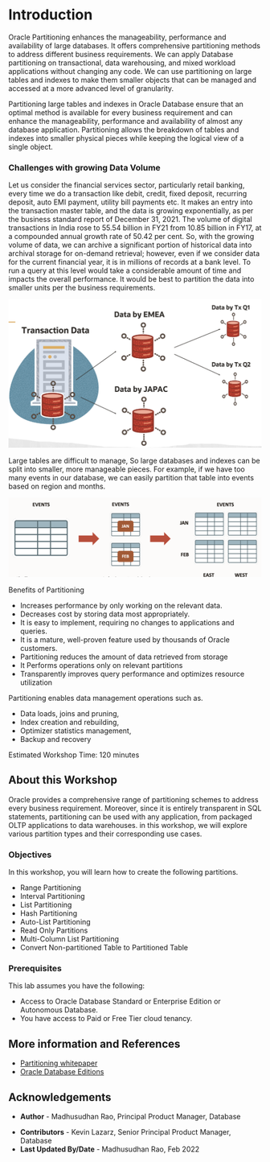 # Introduction
 
Oracle Partitioning enhances the manageability, performance and availability of large databases. It offers comprehensive partitioning methods to address different business requirements. We can apply Database partitioning on transactional, data warehousing, and mixed workload applications without changing any code. We can use partitioning on large tables and indexes to make them smaller objects that can be managed and accessed at a more advanced level of granularity.   

Partitioning large tables and indexes in Oracle Database ensure that an optimal method is available for every business requirement and can enhance the manageability, performance and availability of almost any database application. Partitioning allows the breakdown of tables and indexes into smaller physical pieces while keeping the logical view of a single object.

### Challenges with growing Data Volume

Let us consider the financial services sector, particularly retail banking, every time we do a transaction like debit, credit, fixed deposit, recurring deposit, auto EMI payment, utility bill payments etc. It makes an entry into the transaction master table, and the data is growing exponentially, as per the business standard report of December 31, 2021. The volume of digital transactions in India rose to 55.54 billion in FY21 from 10.85 billion in FY17, at a compounded annual growth rate of 50.42 per cent. So, with the growing volume of data, we can archive a significant portion of historical data into archival storage for on-demand retrieval; however, even if we consider data for the current financial year, it is in millions of records at a bank level. To run a query at this level would take a considerable amount of time and impacts the overall performance. It would be best to partition the data into smaller units per the business requirements.

![Image alt text](images/partition-introduction-01.png "Partition Introduction")
 
Large tables are difficult to manage, So large databases and indexes can be split into smaller, more manageable pieces. For example, if we have too many events in our database, we can easily partition that table into events based on region and months.  
 

![Image alt text](images/data-volume.png "Data Volume")

Benefits of Partitioning
*  Increases performance by only working on the relevant data. 
*  Decreases cost by storing data most appropriately.
*  It is easy to implement, requiring no changes to applications and queries.
*  It is a mature, well-proven feature used by thousands of Oracle customers.
*  Partitioning reduces the amount of data retrieved from storage
*  It Performs operations only on relevant partitions
*  Transparently improves query performance and optimizes resource utilization

Partitioning enables data management operations such as.
*  Data loads, joins and pruning,
*  Index creation and rebuilding,
*  Optimizer statistics management,
*  Backup and recovery
 
Estimated Workshop Time:  120 minutes

## About this Workshop
Oracle provides a comprehensive range of partitioning schemes to address every business requirement. Moreover, since it is entirely transparent in SQL statements, partitioning can be used with any application, from packaged OLTP applications to data warehouses. in this workshop, we will explore various partition types and their corresponding use cases.
 
### Objectives
 
In this workshop, you will learn how to create the following partitions. 

* Range Partitioning
* Interval Partitioning
* List Partitioning
* Hash Partitioning
* Auto-List Partitioning
* Read Only Partitions
* Multi-Column List Partitioning
* Convert Non-partitioned Table to Partitioned Table

### Prerequisites
This lab assumes you have the following:

* Access to Oracle Database Standard or Enterprise Edition or Autonomous Database.
* You have access to Paid or Free Tier cloud tenancy. 
  
## More information and References 

* [Partitioning whitepaper ](https://www.oracle.com/technetwork/database/options/partitioning/partitioning-wp-12c-1896137.pdf)   
* [Oracle Database Editions ](https://docs.oracle.com/cd/E11882_01/license.112/e47877/editions.htm#DBLIC109)

 
## Acknowledgements

- **Author** - Madhusudhan Rao, Principal Product Manager, Database
* **Contributors** - Kevin Lazarz, Senior Principal Product Manager, Database  
* **Last Updated By/Date** -  Madhusudhan Rao, Feb 2022 